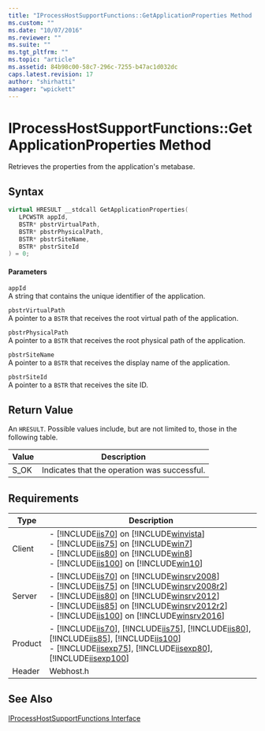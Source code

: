 ```yaml
---
title: "IProcessHostSupportFunctions::GetApplicationProperties Method | Microsoft Docs"
ms.custom: ""
ms.date: "10/07/2016"
ms.reviewer: ""
ms.suite: ""
ms.tgt_pltfrm: ""
ms.topic: "article"
ms.assetid: 84b98c00-58c7-296c-7255-b47ac1d032dc
caps.latest.revision: 17
author: "shirhatti"
manager: "wpickett"
---
```

# IProcessHostSupportFunctions::GetApplicationProperties Method
Retrieves the properties from the application's metabase.  
  
## Syntax  
  
```cpp  
virtual HRESULT __stdcall GetApplicationProperties(  
   LPCWSTR appId,  
   BSTR* pbstrVirtualPath,  
   BSTR* pbstrPhysicalPath,  
   BSTR* pbstrSiteName,  
   BSTR* pbstrSiteId  
) = 0;  
```  
  
#### Parameters  
 `appId`  
 A string that contains the unique identifier of the application.  
  
 `pbstrVirtualPath`  
 A pointer to a `BSTR` that receives the root virtual path of the application.  
  
 `pbstrPhysicalPath`  
 A pointer to a `BSTR` that receives the root physical path of the application.  
  
 `pbstrSiteName`  
 A pointer to a `BSTR` that receives the display name of the application.  
  
 `pbstrSiteId`  
 A pointer to a `BSTR` that receives the site ID.  
  
## Return Value  
 An `HRESULT`. Possible values include, but are not limited to, those in the following table.  
  
|Value|Description|  
|-----------|-----------------|  
|S_OK|Indicates that the operation was successful.|  
  
## Requirements  
  
|Type|Description|  
|----------|-----------------|  
|Client|-   [!INCLUDE[iis70](../../../wmi-provider/includes/iis70-md.md)] on [!INCLUDE[winvista](../../../wmi-provider/includes/winvista-md.md)]<br />-   [!INCLUDE[iis75](../../../wmi-provider/includes/iis75-md.md)] on [!INCLUDE[win7](../../../wmi-provider/includes/win7-md.md)]<br />-   [!INCLUDE[iis80](../../../wmi-provider/includes/iis80-md.md)] on [!INCLUDE[win8](../../../wmi-provider/includes/win8-md.md)]<br />-   [!INCLUDE[iis100](../../../wmi-provider/includes/iis100-md.md)] on [!INCLUDE[win10](../../../wmi-provider/includes/win10-md.md)]|  
|Server|-   [!INCLUDE[iis70](../../../wmi-provider/includes/iis70-md.md)] on [!INCLUDE[winsrv2008](../../../wmi-provider/includes/winsrv2008-md.md)]<br />-   [!INCLUDE[iis75](../../../wmi-provider/includes/iis75-md.md)] on [!INCLUDE[winsrv2008r2](../../../wmi-provider/includes/winsrv2008r2-md.md)]<br />-   [!INCLUDE[iis80](../../../wmi-provider/includes/iis80-md.md)] on [!INCLUDE[winsrv2012](../../../wmi-provider/includes/winsrv2012-md.md)]<br />-   [!INCLUDE[iis85](../../../wmi-provider/includes/iis85-md.md)] on [!INCLUDE[winsrv2012r2](../../../wmi-provider/includes/winsrv2012r2-md.md)]<br />-   [!INCLUDE[iis100](../../../wmi-provider/includes/iis100-md.md)] on [!INCLUDE[winsrv2016](../../../wmi-provider/includes/winsrv2016-md.md)]|  
|Product|-   [!INCLUDE[iis70](../../../wmi-provider/includes/iis70-md.md)], [!INCLUDE[iis75](../../../wmi-provider/includes/iis75-md.md)], [!INCLUDE[iis80](../../../wmi-provider/includes/iis80-md.md)], [!INCLUDE[iis85](../../../wmi-provider/includes/iis85-md.md)], [!INCLUDE[iis100](../../../wmi-provider/includes/iis100-md.md)]<br />-   [!INCLUDE[iisexp75](../../../webdevelopment-reference\native-code-api\webdev-native-api-reference/includes/iisexp75-md.md)], [!INCLUDE[iisexp80](../../../webdevelopment-reference\native-code-api\webdev-native-api-reference/includes/iisexp80-md.md)], [!INCLUDE[iisexp100](../../../webdevelopment-reference\native-code-api\webdev-native-api-reference/includes/iisexp100-md.md)]|  
|Header|Webhost.h|  
  
## See Also  
 [IProcessHostSupportFunctions Interface](../../../webdevelopment-reference\native-code-api\webdev-native-api-reference/iprocesshostsupportfunctions-interface.md)